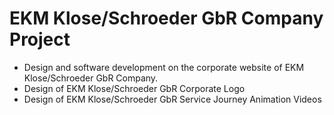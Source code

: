 # EKM Klose/Schroeder GbR Company Project

- Design and software development on the corporate website of EKM Klose/Schroeder GbR Company.
- Design of EKM Klose/Schroeder GbR Corporate Logo
- Design of EKM Klose/Schroeder GbR Service Journey Animation Videos